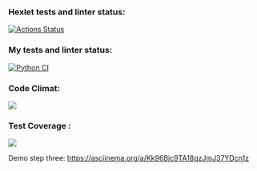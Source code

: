 ### Hexlet tests and linter status:

[![Actions Status](https://github.com/Orloff-Star/python-project-50/actions/workflows/hexlet-check.yml/badge.svg)](https://github.com/Orloff-Star/python-project-50/actions)    


### My tests and linter status:

[![Python CI](https://github.com/Orloff-Star/python-project-50/actions/workflows/project-check.yml/badge.svg)](https://github.com/Orloff-Star/python-project-50/actions/workflows/project-check.yml)


### Code Climat: 

<a href="https://codeclimate.com/github/Orloff-Star/python-project-50/maintainability"><img src="https://api.codeclimate.com/v1/badges/33303850e645948fbe9d/maintainability" /></a>

### Test Coverage :
<a href="https://codeclimate.com/github/Orloff-Star/python-project-50/test_coverage"><img src="https://api.codeclimate.com/v1/badges/33303850e645948fbe9d/test_coverage" /></a>


Demo step three:
https://asciinema.org/a/Kk96Bjc9TA18qzJmJ37YDcn1z

